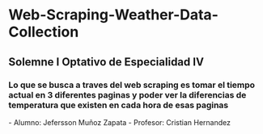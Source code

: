 # Web-Scraping-Weather-Data-Collection

<h2> Solemne I Optativo de Especialidad IV </h2>


<h3> Lo que se busca a traves del web scraping es tomar el tiempo actual en 3 diferentes paginas y poder ver la diferencias de temperatura que existen en cada hora 
    de esas paginas </h3>
- Alumno: Jefersson Muñoz Zapata
- Profesor: Cristian Hernandez


